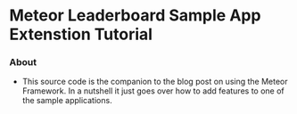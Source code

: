 Meteor Leaderboard Sample App Extenstion Tutorial
=================================================

### About

- This source code is the companion to the blog post on using the Meteor Framework. In a nutshell it just goes over how to add features to one of the sample applications.
